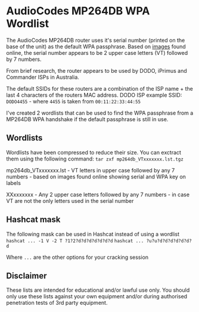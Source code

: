 # AudioCodes MP264DB WPA Wordlist

The AudioCodes MP264DB router uses it's serial number (printed on the base of the unit) as the default WPA passphrase. Based on [images](./images/mp264db_dodo.png) found online, the serial number appears to be 2 upper case letters (VT) followed by 7 numbers.

From brief research, the router appears to be used by DODO, iPrimus and Commander ISPs in Australia.

The default SSIDs for these routers are a combination of the ISP name + the last 4 characters of the routers MAC address. DODO ISP example SSID: `DODO4455` - where `4455` is taken from `00:11:22:33:44:55`

I've created 2 wordlists that can be used to find the WPA passphrase from a MP264DB WPA handshake if the default passphrase is still in use.

## Wordlists
Wordlists have been compressed to reduce their size. You can exctract them using the following command:
`tar zxf mp264db_VTxxxxxxx.lst.tgz`

mp264db_VTxxxxxxx.lst - VT letters in upper case followed by any 7 numbers - based on images found online showing serial and WPA key on labels

XXxxxxxxx - Any 2 upper case letters followed by any 7 numbers - in case VT are not the only letters used in the serial number

## Hashcat mask
The following mask can be used in Hashcat instead of using a wordlist
`hashcat ... -1 V -2 T ?1?2?d?d?d?d?d?d?d`
`hashcat ... ?u?u?d?d?d?d?d?d?d`

Where `...` are the other options for your cracking session

## Disclaimer
These lists are intended for educational and/or lawful use only. You should only use these lists against your own equipment and/or during authorised penetration tests of 3rd party equipment.
